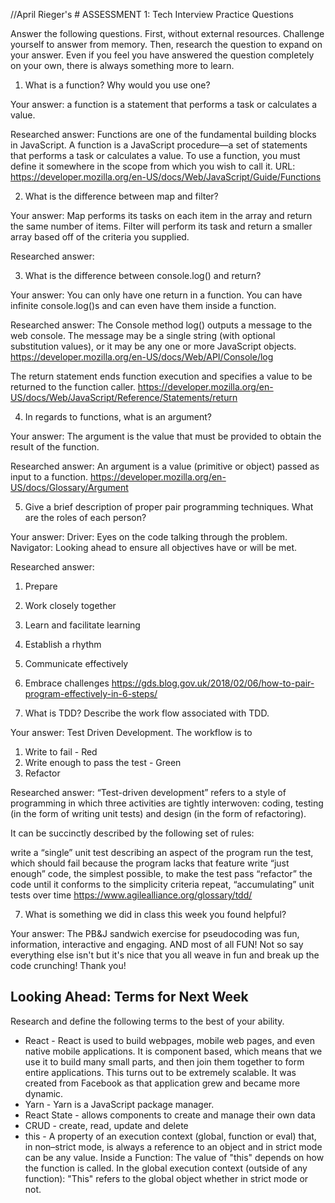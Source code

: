 //April Rieger's # ASSESSMENT 1: Tech Interview Practice Questions

Answer the following questions. First, without external resources. Challenge yourself to answer from memory. Then, research the question to expand on your answer. Even if you feel you have answered the question completely on your own, there is always something more to learn.   

1. What is a function? Why would you use one?

  Your answer: a function is a statement that performs a task or calculates a value.

  Researched answer: Functions are one of the fundamental building blocks in JavaScript. A function is a JavaScript procedure—a set of statements that performs a task or calculates a value. To use a function, you must define it somewhere in the scope from which you wish to call it. URL: https://developer.mozilla.org/en-US/docs/Web/JavaScript/Guide/Functions



2. What is the difference between map and filter?

  Your answer: Map performs its tasks on each item in the array and return the same number of items. Filter will perform its task and return a smaller array based off of the criteria you supplied.

  Researched answer:



3. What is the difference between console.log() and return?

  Your answer: You can only have one return in a function. You can have infinite console.log()s and can even have them inside a function.

  Researched answer: The Console method log() outputs a message to the web console. The message may be a single string (with optional substitution values), or it may be any one or more JavaScript objects.
  https://developer.mozilla.org/en-US/docs/Web/API/Console/log

  The return statement ends function execution and specifies a value to be returned to the function caller.
  https://developer.mozilla.org/en-US/docs/Web/JavaScript/Reference/Statements/return


4. In regards to functions, what is an argument?

  Your answer: The argument is the value that must be provided to obtain the result of the function.

  Researched answer: An argument is a value (primitive or object) passed as input to a function.
  https://developer.mozilla.org/en-US/docs/Glossary/Argument



5. Give a brief description of proper pair programming techniques. What are the roles of each person?

  Your answer: Driver: Eyes on the code talking through the problem.
  Navigator: Looking ahead to ensure all objectives have or will be met.

  Researched answer:
  1. Prepare
  2. Work closely together
  3. Learn and facilitate learning
  4. Establish a rhythm
  5. Communicate effectively
  6. Embrace challenges
  https://gds.blog.gov.uk/2018/02/06/how-to-pair-program-effectively-in-6-steps/



6. What is TDD? Describe the work flow associated with TDD.

  Your answer: Test Driven Development. The workflow is to
  1. Write to fail - Red
  2. Write enough to pass the test - Green
  3. Refactor

  Researched answer: “Test-driven development” refers to a style of programming in which three activities are tightly interwoven: coding, testing (in the form of writing unit tests) and design (in the form of refactoring).

  It can be succinctly described by the following set of rules:

  write a “single” unit test describing an aspect of the program
  run the test, which should fail because the program lacks that feature
  write “just enough” code, the simplest possible, to make the test pass
  “refactor” the code until it conforms to the simplicity criteria
  repeat, “accumulating” unit tests over time
  https://www.agilealliance.org/glossary/tdd/



7. What is something we did in class this week you found helpful?  

  Your answer: The PB&J sandwich exercise for pseudocoding was fun, information, interactive and engaging. AND most of all FUN! Not so say everything else isn't but it's nice that you all weave in fun and break up the code crunching! Thank you!


## Looking Ahead: Terms for Next Week

Research and define the following terms to the best of your ability.

- React - React is used to build webpages, mobile web pages, and even native mobile applications. It is component based, which means that we use it to build many small parts, and then join them together to form entire applications. This turns out to be extremely scalable. It was created from Facebook as that application grew and became more dynamic.
- Yarn - Yarn is a JavaScript package manager.
- React State - allows components to create and manage their own data
- CRUD - create, read, update and delete
- this - A property of an execution context (global, function or eval) that, in non–strict mode, is always a reference to an object and in strict mode can be any value.
Inside a Function:  The value of "this" depends on how the function is called. In the global execution context (outside of any function): "This" refers to the global object whether in strict mode or not.
